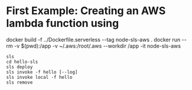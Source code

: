 # First Example: Creating an AWS lambda function using 

docker build -f ../Dockerfile.serverless --tag node-sls-aws .
docker run --rm -v $(pwd):/app -v ~/.aws:/root/.aws --workdir /app -it node-sls-aws

```
sls
cd hello-sls
sls deploy
sls invoke -f hello [--log]
sls invoke local -f hello
sls remove
```
